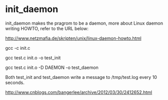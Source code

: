 # init_daemon

init_daemon makes the pragrom to be a daemon, more about Linux daemon writing HOWTO, refer to the URL below:

http://www.netzmafia.de/skripten/unix/linux-daemon-howto.html

gcc -c init.c

gcc test.c init.o -o test_init

gcc test.c init.o -D DAEMON -o test_daemon

Both test_init and test_daemon write a message to /tmp/test.log every 10 seconds.

http://www.cnblogs.com/bangerlee/archive/2012/03/30/2412652.html